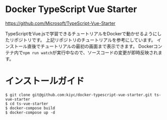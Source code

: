 # Docker TypeScript Vue Starter

https://github.com/Microsoft/TypeScript-Vue-Starter

TypeScriptをVue.jsで学習できるチュートリアルをDockerで動かせるようにしたリポジトリです。
上記リポジトリのチュートリアルを参考にしています。
インストール直後でチュートリアルの最初の画面まで表示できます。
Dockerコンテナ内で`npm run watch`が実行中なので、ソースコードの変更が即時反映されます。

# インストールガイド

```
$ git clone git@github.com:kiyc/docker-typescript-vue-starter.git ts-vue-starter
$ cd ts-vue-starter
$ docker-compose build
$ docker-compose up -d
```
